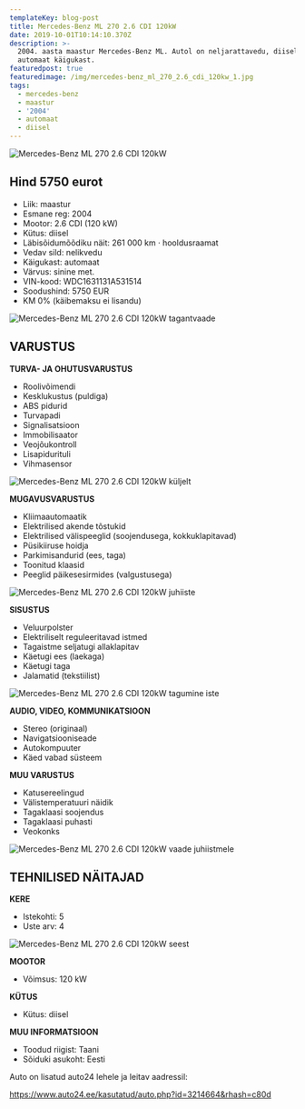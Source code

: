 ```yaml
---
templateKey: blog-post
title: Mercedes-Benz ML 270 2.6 CDI 120kW
date: 2019-10-01T10:14:10.370Z
description: >-
  2004. aasta maastur Mercedes-Benz ML. Autol on neljarattavedu, diiselmootor ja
  automaat käigukast. 
featuredpost: true
featuredimage: /img/mercedes-benz_ml_270_2.6_cdi_120kw_1.jpg
tags:
  - mercedes-benz
  - maastur
  - '2004'
  - automaat
  - diisel
---
```





![Mercedes-Benz ML 270 2.6 CDI 120kW](/img/mercedes-benz_ml_270_2.6_cdi_120kw_1.jpg "Mercedes-Benz ML 270 2.6 CDI 120kW")

## Hind 5750 eurot

* Liik:	maastur
* Esmane reg:	2004
* Mootor:	2.6 CDI (120 kW)
* Kütus:	diisel
* Läbisõidumõõdiku näit:	261 000 km · hooldusraamat
* Vedav sild:	nelikvedu
* Käigukast:	automaat
* Värvus:	sinine met.
* VIN-kood:	WDC1631131A531514
* Soodushind:	5750 EUR
* KM 0% (käibemaksu ei lisandu)

![Mercedes-Benz ML 270 2.6 CDI 120kW tagantvaade](/img/mercedes-benz_ml_270_2.6_cdi_120kw_2.jpg "Mercedes-Benz ML 270 2.6 CDI 120kW tagantvaade")

## VARUSTUS

**TURVA- JA OHUTUSVARUSTUS**

* Roolivõimendi
* Kesklukustus (puldiga)
* ABS pidurid
* Turvapadi
* Signalisatsioon
* Immobilisaator
* Veojõukontroll
* Lisapidurituli
* Vihmasensor

![Mercedes-Benz ML 270 2.6 CDI 120kW küljelt](/img/mercedes-benz_ml_270_2.6_cdi_120kw_3.jpg "Mercedes-Benz ML 270 2.6 CDI 120kW küljelt")

**MUGAVUSVARUSTUS**

* Kliimaautomaatik
* Elektrilised akende tõstukid
* Elektrilised välispeeglid (soojendusega, kokkuklapitavad)
* Püsikiiruse hoidja
* Parkimisandurid (ees, taga)
* Toonitud klaasid
* Peeglid päikesesirmides (valgustusega)

![Mercedes-Benz ML 270 2.6 CDI 120kW juhiiste](/img/mercedes-benz_ml_270_2.6_cdi_120kw_4.jpg "Mercedes-Benz ML 270 2.6 CDI 120kW juhiiste")

**SISUSTUS**

* Veluurpolster
* Elektriliselt reguleeritavad istmed
* Tagaistme seljatugi allaklapitav
* Käetugi ees (laekaga)
* Käetugi taga
* Jalamatid (tekstiilist)

![Mercedes-Benz ML 270 2.6 CDI 120kW tagumine iste](/img/mercedes-benz_ml_270_2.6_cdi_120kw_5.jpg "Mercedes-Benz ML 270 2.6 CDI 120kW tagumine iste")

**AUDIO, VIDEO, KOMMUNIKATSIOON**

* Stereo (originaal)
* Navigatsiooniseade
* Autokompuuter
* Käed vabad süsteem

**MUU VARUSTUS**

* Katusereelingud
* Välistemperatuuri näidik
* Tagaklaasi soojendus
* Tagaklaasi puhasti
* Veokonks

![Mercedes-Benz ML 270 2.6 CDI 120kW vaade juhiistmele](/img/mercedes-benz_ml_270_2.6_cdi_120kw_6.jpg "Mercedes-Benz ML 270 2.6 CDI 120kW vaade juhiistmele")

## TEHNILISED NÄITAJAD

**KERE**

* Istekohti:	5
* Uste arv:	4

![Mercedes-Benz ML 270 2.6 CDI 120kW seest](/img/mercedes-benz_ml_270_2.6_cdi_120kw_7.jpg "Mercedes-Benz ML 270 2.6 CDI 120kW seest")

**MOOTOR**

* Võimsus:	120 kW

**KÜTUS**

* Kütus:	diisel

**MUU INFORMATSIOON**

* Toodud riigist: Taani
* Sõiduki asukoht: Eesti

Auto on lisatud auto24 lehele ja leitav aadressil:

<https://www.auto24.ee/kasutatud/auto.php?id=3214664&rhash=c80d>
